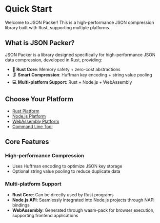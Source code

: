 # Quick Start

Welcome to JSON Packer! This is a high-performance JSON compression library built with Rust, supporting multiple platforms.

## What is JSON Packer?

JSON Packer is a library designed specifically for high-performance JSON data compression, developed in Rust, providing:

- 🦀 **Rust Core**: Memory safety + zero-cost abstractions
- 🗜️ **Smart Compression**: Huffman key encoding + string value pooling
- 💻 **Multi-platform Support**: Rust + Node.js + WebAssembly

## Choose Your Platform

 - [Rust Platform](./rust)
 - [Node.js Platform](./node)
 - [WebAssembly Platform](./wasm)
 - [Command Line Tool](./cli)

## Core Features

### High-performance Compression
- Uses Huffman encoding to optimize JSON key storage
- Optional string value pooling to reduce duplicate data

### Multi-platform Support
- **Rust Core**: Can be directly used by Rust programs
- **Node.js API**: Seamlessly integrated into Node.js projects through NAPI bindings
- **WebAssembly**: Generated through wasm-pack for browser execution, supporting frontend applications